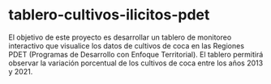 # tablero-cultivos-ilicitos-pdet
El objetivo de este proyecto es desarrollar un tablero de monitoreo interactivo que visualice los datos de cultivos de coca en las Regiones PDET (Programas de Desarrollo con Enfoque Territorial). El tablero permitirá observar la variación porcentual de los cultivos de coca entre los años 2013 y 2021.
